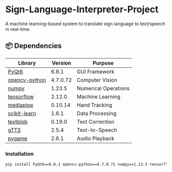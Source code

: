 # Sign-Language-Interpreter-Project
A machine learning-based system to translate sign language to text/speech in real-time.


## 📦 Dependencies

| Library       | Version  | Purpose |
|--------------|----------|---------|
| [PyQt6](https://pypi.org/project/PyQt6/) | 6.8.1 | GUI Framework |
| [opencv-python](https://pypi.org/project/opencv-python/) | 4.7.0.72 | Computer Vision |
| [numpy](https://pypi.org/project/numpy/) | 1.23.5 | Numerical Operations |
| [tensorflow](https://pypi.org/project/tensorflow/) | 2.12.0 | Machine Learning |
| [mediapipe](https://pypi.org/project/mediapipe/) | 0.10.14 | Hand Tracking |
| [scikit-learn](https://pypi.org/project/scikit-learn/) | 1.6.1 | Data Processing |
| [textblob](https://pypi.org/project/textblob/) | 0.19.0 | Text Correction |
| [gTTS](https://pypi.org/project/gTTS/) | 2.5.4 | Text-to-Speech |
| [pygame](https://pypi.org/project/pygame/) | 2.6.1 | Audio Playback |

### Installation
```bash
pip install PyQt6==6.8.1 opencv-python==4.7.0.72 numpy==1.23.5 tensorflow==2.12.0 mediapipe==0.10.14 scikit-learn==1.6.1 textblob==0.19.0 gTTS==2.5.4 pygame==2.6.1
